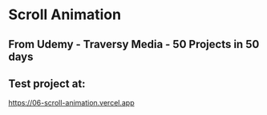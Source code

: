 # Scroll Animation

## From Udemy - Traversy Media - 50 Projects in 50 days

## Test project at: 

https://06-scroll-animation.vercel.app